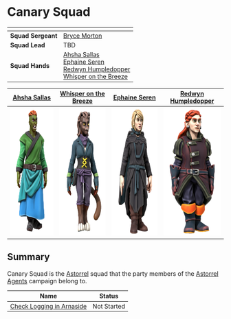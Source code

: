 # Canary Squad

| []() | |
| --- | --- |
| **Squad Sergeant** | [Bryce Morton](../../../../../people/bryce-morton.md) |
| **Squad Lead** | TBD |
| **Squad Hands** | [Ahsha Sallas](../../../../../people/ahsha-sallas.md)<br />[Ephaine Seren](../../../../../people/ephaine-seren.md)<br />[Redwyn Humpledopper](../../../../../people/redywn-humpledopper.md)<br />[Whisper on the Breeze](../../../../../people/whisper-on-the-breeze.md) |

| [Ahsha Sallas](../../../../../people/ahsha-sallas.md) | [Whisper on the Breeze](../../../../../people/whisper-on-the-breeze.md) | [Ephaine Seren](../../../../../people/ephaine-seren.md) | [Redwyn Humpledopper](../../../../../people/redywn-humpledopper.md) |
|:---:|:---:|:---:|:---:|
| <img src="../../../../../../images/people/ahsha-sallas.png" height="300" /> | <img src="../../../../../../images/people/whisper-on-the-breeze.png" height="300" /> | <img src="../../../../../../images/people/ephaine-seren.png" height="300" /> | <img src="../../../../../../images/people/redwyn-humpledopper.png" height="300" /> |

## Summary

Canary Squad is the [Astorrel](../README.md) squad that the party members of the [Astorrel Agents](../../../../../../campaigns/astorrel-agents/README.md) campaign belong to.

| Name | Status |
| --- | --- |
| [Check Logging in Arnaside](../../../../../../campaigns/astorrel-agents/storylines/check-logging-in-arnaside.md) | Not Started |
